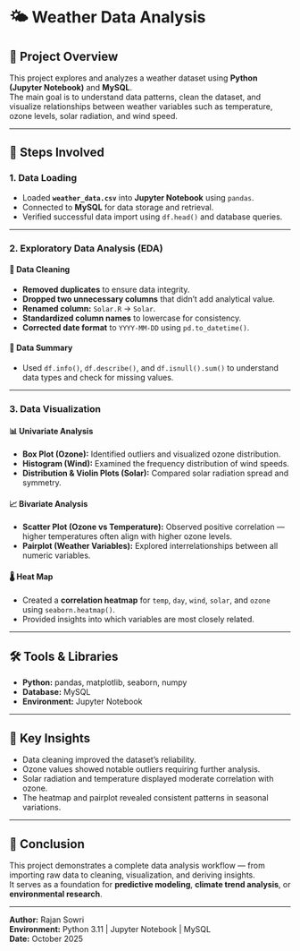 # 🌤️ Weather Data Analysis

## 📘 Project Overview
This project explores and analyzes a weather dataset using **Python (Jupyter Notebook)** and **MySQL**.  
The main goal is to understand data patterns, clean the dataset, and visualize relationships between weather variables such as temperature, ozone levels, solar radiation, and wind speed.

---

## 🧩 Steps Involved

### 1. Data Loading
- Loaded **`weather_data.csv`** into **Jupyter Notebook** using `pandas`.
- Connected to **MySQL** for data storage and retrieval.
- Verified successful data import using `df.head()` and database queries.

---

### 2. Exploratory Data Analysis (EDA)

#### 🔹 Data Cleaning
- **Removed duplicates** to ensure data integrity.  
- **Dropped two unnecessary columns** that didn’t add analytical value.  
- **Renamed column:** `Solar.R` → `Solar`.  
- **Standardized column names** to lowercase for consistency.  
- **Corrected date format** to `YYYY-MM-DD` using `pd.to_datetime()`.

#### 🔹 Data Summary
- Used `df.info()`, `df.describe()`, and `df.isnull().sum()` to understand data types and check for missing values.

---

### 3. Data Visualization

#### 📊 Univariate Analysis
- **Box Plot (Ozone):** Identified outliers and visualized ozone distribution.  
- **Histogram (Wind):** Examined the frequency distribution of wind speeds.  
- **Distribution & Violin Plots (Solar):** Compared solar radiation spread and symmetry.

#### 📈 Bivariate Analysis
- **Scatter Plot (Ozone vs Temperature):** Observed positive correlation — higher temperatures often align with higher ozone levels.  
- **Pairplot (Weather Variables):** Explored interrelationships between all numeric variables.

#### 🌡️ Heat Map
- Created a **correlation heatmap** for `temp`, `day`, `wind`, `solar`, and `ozone` using `seaborn.heatmap()`.  
- Provided insights into which variables are most closely related.

---

## 🛠️ Tools & Libraries
- **Python:** pandas, matplotlib, seaborn, numpy  
- **Database:** MySQL  
- **Environment:** Jupyter Notebook  

---

## 🧠 Key Insights
- Data cleaning improved the dataset’s reliability.  
- Ozone values showed notable outliers requiring further analysis.  
- Solar radiation and temperature displayed moderate correlation with ozone.  
- The heatmap and pairplot revealed consistent patterns in seasonal variations.

---

## 📎 Conclusion
This project demonstrates a complete data analysis workflow — from importing raw data to cleaning, visualization, and deriving insights.  
It serves as a foundation for **predictive modeling**, **climate trend analysis**, or **environmental research**.

---

**Author:** Rajan Sowri  
**Environment:** Python 3.11 | Jupyter Notebook | MySQL  
**Date:** October 2025
